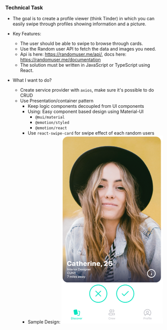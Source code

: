 ### Technical Task

- The goal is to create a profile viewer (think Tinder) in which you can easily swipe through profiles showing information and a picture.

- Key Features:
  - The user should be able to swipe to browse through cards.
  - Use the Random user API to fetch the data and images you need. 
  - Api is here: https://randomuser.me/api/, docs here: https://randomuser.me/documentation
  - The solution must be written in JavaScript or TypeScript using React.

- What I want to do?
  - Create service provider with `axios`, make sure it's possible to do CRUD
  - Use Presentation/container pattern
    - Keep logic components decoupled from UI components
    - Using: Easy component based design using Material-UI
      - `@mui/material`
      - `@emotion/styled`
      - `@emotion/react`
    - Use `react-swipe-card` for swipe effect of each random users
    - Sample Design:
      ![sample-img.png](sample-img.png)
